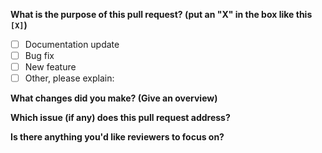 **What is the purpose of this pull request? (put an "X" in the box like this `[X]`)**

- [ ] Documentation update
- [ ] Bug fix
- [ ] New feature
- [ ] Other, please explain:

**What changes did you make? (Give an overview)**

**Which issue (if any) does this pull request address?**

**Is there anything you'd like reviewers to focus on?**
